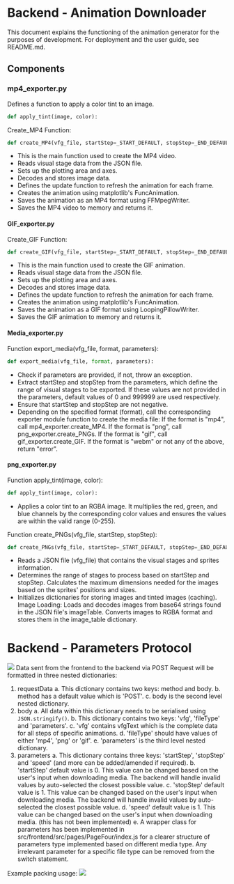 
#  Backend - Animation Downloader


This document explains the functioning of the animation generator for the purposes of development. For deployment and the user guide, see README.md.



## Components


### mp4_exporter.py 


Defines a function to apply a color tint to an image.
```python
def apply_tint(image, color):
```
Create_MP4 Function:
```python
def create_MP4(vfg_file, startStep=_START_DEFAULT, stopStep=_END_DEFAULT):
```
*   This is the main function used to create the MP4 video.
*   Reads visual stage data from the JSON file.
*   Sets up the plotting area and axes.
*   Decodes and stores image data.
*   Defines the update function to refresh the animation for each frame.
*   Creates the animation using matplotlib's FuncAnimation.
*   Saves the animation as an MP4 format using FFMpegWriter.
*   Saves the MP4 video to memory and returns it.

#### GIF_exporter.py

Create_GIF Function:
```python
def create_GIF(vfg_file, startStep=_START_DEFAULT, stopStep=_END_DEFAULT):
```
*  This is the main function used to create the GIF animation.
*  Reads visual stage data from the JSON file.
*  Sets up the plotting area and axes.
*  Decodes and stores image data.
*  Defines the update function to refresh the animation for each frame.
*  Creates the animation using matplotlib's FuncAnimation.
*  Saves the animation as a GIF format using LoopingPillowWriter.
*  Saves the GIF animation to memory and returns it.

  

#### Media_exporter.py

Function export_media(vfg_file, format, parameters):
```python
def export_media(vfg_file, format, parameters): 
```

*   Check if parameters are provided, if not, throw an exception.
*   Extract startStep and stopStep from the parameters, which define the range of visual stages to be exported. If these values are not provided in the parameters, default values of 0 and 999999 are used respectively.
*   Ensure that startStep and stopStep are not negative.
*   Depending on the specified format (format), call the corresponding exporter module function to create the media file:
If the format is "mp4", call mp4_exporter.create_MP4.
If the format is "png", call png_exporter.create_PNGs.
If the format is "gif", call gif_exporter.create_GIF.
If the format is "webm" or not any of the above, return "error".

#### png_exporter.py

Function apply_tint(image, color):
```python
def apply_tint(image, color):
```
* Applies a color tint to an RGBA image. It multiplies the red, green, and blue channels by
the corresponding color values and ensures the values are within the valid range (0-255).

Function create_PNGs(vfg_file, startStep, stopStep):
```python
def create_PNGs(vfg_file, startStep=_START_DEFAULT, stopStep=_END_DEFAULT):
```
* Reads a JSON file (vfg_file) that contains the visual stages and sprites information.
* Determines the range of stages to process based on startStep and stopStep.
Calculates the maximum dimensions needed for the images based on the sprites'
positions and sizes.
* Initializes dictionaries for storing images and tinted images (caching).
Image Loading:
Loads and decodes images from base64 strings found in the JSON file's imageTable.
Converts images to RGBA format and stores them in the image_table dictionary.

#  Backend - Parameters Protocol
![](images/architecture/data_standard.png)
Data sent from the frontend to the backend via POST Request will be formatted in three nested dictionaries:

1. requestData
a. This dictionary contains two keys: method and body.
b. method has a default value which is 'POST'.
c. body is the second level nested dictionary.
2. body
a. All data within this dictionary needs to be serialised using `JSON.stringify()`.
b. This dictionary contains two keys: 'vfg', 'fileType' and 'parameters'.
c. 'vfg' contains vfgText which is the complete data for all steps of specific animations.
d. 'fileType' should have values of either 'mp4', 'png' or 'gif'.
e. 'parameters' is the third level nested dictionary.
3. parameters
a. This dictionary contains three keys: 'startStep', 'stopStep' and 'speed' (and more can be added/amended if required).
b. 'startStep' default value is 0. This value can be changed based on the user's input when downloading media. The backend will handle invalid values by auto-selected the closest possible value.
c. 'stopStep' default value is 1. This value can be changed based on the user's input when downloading media. The backend will handle invalid values by auto-selected the closest possible value.
d. 'speed' default value is 1. This value can be changed based on the user's input when downloading media. (this has not been implemented)
e. A wrapper class for parameters has been implemented in src/frontend/src/pages/PageFour/index.js for a clearer structure of parameters type implemented based on different media type. Any irrelevant parameter for a specific file type can be removed from the switch statement.

Example packing usage:
![](images/architecture/example_packing.png)